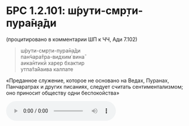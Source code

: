 # БРС 1.2.101: ш́рути-смр̣ти-пура̄н̣а̄ди

(процитировано в комментарии ШП к ЧЧ, Ади 7.102)

> ш́рути-смр̣ти-пура̄н̣а̄ди<br/>
> пан̃чара̄тра-видхим̇ вина̄<br/>
> аика̄нтикӣ харер бхактир<br/>
> утпа̄та̄йаива калпате<br/>

«Преданное служение, которое не основано на Ведах, Пуранах, Панчаратрах и других писаниях, следует считать сентиментализмом; оно приносит обществу одни беспокойства»

![звучание шлоки](/1.2.101.m4a)
